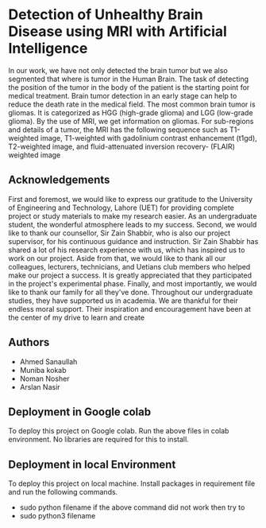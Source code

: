 
# Detection of Unhealthy Brain Disease using MRI with Artificial Intelligence

In our work, we have not only detected the brain tumor but we also segmented that
where is tumor in the Human Brain. The task of detecting the position of the tumor in the body
of the patient is the starting point for medical treatment. Brain tumor detection in an early stage
can help to reduce the death rate in the medical field. The most common brain tumor is gliomas.
It is categorized as HGG (high-grade glioma) and LGG (low-grade glioma). By the use of MRI,
we get information on gliomas. For sub-regions and details of a tumor, the MRI has the
following sequence such as T1-weighted image, T1-weighted with gadolinium contrast
enhancement (t1gd), T2-weighted image, and fluid-attenuated inversion recovery- (FLAIR)
weighted image
## Acknowledgements

 First and foremost, we would like to express our gratitude to the University of Engineering and Technology, Lahore (UET) for providing complete project or study materials to make my research easier. As an undergraduate student, the wonderful atmosphere leads to my success. Second, we would like to thank our counsellor, Sir Zain Shabbir, who is also our project supervisor, for his continuous guidance and instruction. Sir Zain Shabbir has shared a lot of his research experience with us, which has inspired us to work on our project. Aside from that, we would like to thank all our colleagues, lecturers, technicians, and Uetians club members who helped make our project a success. It is greatly appreciated that they participated in the project's experimental phase. Finally, and most importantly, we would like to thank our family for all they've done. Throughout our undergraduate studies, they have supported us   in academia. We are thankful for their endless moral support. Their inspiration and encouragement have been at the center of my drive to learn and create
  
  
## Authors

- Ahmed Sanaullah
- Muniba kokab
- Noman Nosher
- Arslan Nasir



  
## Deployment in Google colab

To deploy this project on Google colab.
Run the above files in colab environment. No libraries are required for this to install. 

## Deployment in local Environment

To deploy this project on local machine. Install packages in requirement file and run the following commands.
- sudo python filename
 if the above command did not work then try to
- sudo python3 filename

